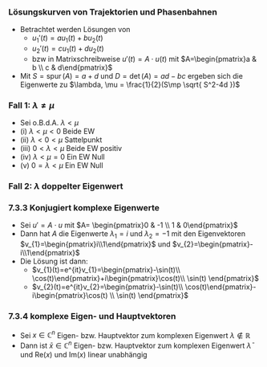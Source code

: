 ### Lösungskurven von Trajektorien und Phasenbahnen
- Betrachtet werden Lösungen von
	- $u_{1}'(t)=au_{1}(t)+bu_{2}(t)$
	- $u_{2}'(t)=cu_{1}(t)+du_{2}(t)$
	- bzw in Matrixschreibweise $u'(t)=A \cdot u(t)$ mit $A=\begin{pmatrix}a & b \\ c & d\end{pmatrix}$ 
- Mit $S=\operatorname{spur}(A) = a+d$ und $D=\det(A)=ad-bc$ ergeben sich die Eigenwerte zu $\lambda, \mu = \frac{1}{2}(S\mp \sqrt{ S^2-4d })$ 
### Fall 1: $\lambda \neq \mu$ 
- Sei o.B.d.A. $\lambda<\mu$ 
- (i) $\lambda<\mu<0$  Beide EW 
- (ii) $\lambda<0<\mu$ Sattelpunkt
- (iii) $0<\lambda<\mu$ Beide EW positiv
- (iv) $\lambda<\mu=0$ Ein EW Null
- (v) $0=\lambda<\mu$ Ein EW Null 

### Fall 2: $\lambda$ doppelter Eigenwert 

### 7.3.3 Konjugiert komplexe Eigenwerte
- Sei $u'=A \cdot u$ mit $A= \begin{pmatrix}0 & -1 \\ 1 & 0\end{pmatrix}$ 
- Dann hat $A$ die Eigenwerte $\lambda_{1}=i$ und $\lambda_{2}=-1$ mit den Eigenvektoren $v_{1}=\begin{pmatrix}i\\1\end{pmatrix}$ und $v_{2}=\begin{pmatrix}-i\\1\end{pmatrix}$ 
- Die Lösung ist dann:
	- $v_{1}(t)=e^{it}v_{1}=\begin{pmatrix}-\sin(t)\\ \cos(t)\end{pmatrix}+i\begin{pmatrix}\cos(t)\\ \sin(t) \end{pmatrix}$ 
	- $v_{2}(t)=e^{it}v_{2}=\begin{pmatrix}-\sin(t)\\ \cos(t)\end{pmatrix}-i\begin{pmatrix}\cos(t) \\ \sin(t) \end{pmatrix}$
### 7.3.4 komplexe Eigen- und Hauptvektoren
- Sei $x \in \mathbb{C}^n$ Eigen- bzw. Hauptvektor zum komplexen Eigenwert $\lambda \notin \mathbb{R}$ 
- Dann ist $\bar{x}\in \mathbb{C}^n$ Eigen- bzw. Hauptvektor zum komplexen Eigenwert $\bar{\lambda}$ und $\mathrm{Re}(x)$ und $\mathrm{Im}(x)$ linear unabhängig